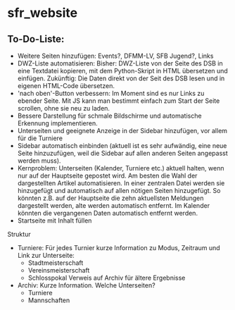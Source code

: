 # sfr_website

## To-Do-Liste:
- Weitere Seiten hinzufügen:
	Events?, DFMM-LV, SFB Jugend?, Links
- DWZ-Liste automatisieren:
	Bisher: DWZ-Liste von der Seite des DSB in eine Textdatei 
kopieren, mit dem Python-Skript in HTML übersetzen und einfügen.
	Zukünftig: Die Daten direkt von der Seit des DSB lesen und in 
eigenen HTML-Code übersetzen.
- 'nach oben'-Button verbessern: Im Moment sind es nur Links zu ebender 
Seite. Mit JS kann man bestimmt einfach zum Start der Seite scrollen, ohne 
sie neu zu laden.
- Bessere Darstellung für schmale Bildschirme und automatische Erkennung 
implementieren.
- Unterseiten und geeignete Anzeige in der Sidebar hinzufügen, vor allem für die Turniere
- Sidebar automatisch einbinden (aktuell ist es sehr aufwändig, eine neue Seite
	hinzuzufügen, weil die Sidebar auf allen anderen Seiten angepasst werden muss).
- Kernproblem: Unterseiten (Kalender, Turniere etc.) aktuell halten, wenn nur auf der
	Hauptseite gepostet wird. Am besten die Wahl der dargestellten Artikel
	automatisieren. In einer zentralen Datei werden sie hinzugefügt und automatisch
	auf allen nötigen Seiten hinzugefügt. So könnten z.B. auf der Hauptseite die
	zehn aktuellsten Meldungen dargestellt werden, alte werden automatisch entfernt.
	Im Kalender könnten die vergangenen Daten automatisch entfernt werden.
- Startseite mit Inhalt füllen



Struktur

- Turniere:
	Für jedes Turnier kurze Information zu Modus, Zeitraum und Link zur Unterseite:
	- Stadtmeisterschaft
	- Vereinsmeisterschaft
	- Schlosspokal
	Verweis auf Archiv für ältere Ergebnisse
- Archiv:
	Kurze Information. Welche Unterseiten?
	- Turniere
	- Mannschaften
